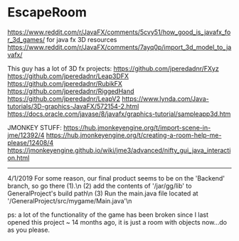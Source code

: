 # EscapeRoom

https://www.reddit.com/r/JavaFX/comments/5cvy51/how_good_is_javafx_for_3d_games/ for java fx 3D resources
https://www.reddit.com/r/JavaFX/comments/7ayq0p/import_3d_model_to_javafx/


This guy has a lot of 3D fx projects:
https://github.com/jperedadnr/FXyz
https://github.com/jperedadnr/Leap3DFX
https://github.com/jperedadnr/RubikFX
https://github.com/jperedadnr/RiggedHand
https://github.com/jperedadnr/LeapV2
https://www.lynda.com/Java-tutorials/3D-graphics-JavaFX/572154-2.html
https://docs.oracle.com/javase/8/javafx/graphics-tutorial/sampleapp3d.htm




JMONKEY STUFF:
https://hub.jmonkeyengine.org/t/import-scene-in-jme/12392/4
https://hub.jmonkeyengine.org/t/creating-a-room-help-me-please/12408/4
https://jmonkeyengine.github.io/wiki/jme3/advanced/nifty_gui_java_interaction.html

--------------------------------------------------------------------------------------------------------------------------
4/1/2019
For some reason, our final product seems to be on the 'Backend' branch, so go there (1).\n
(2) add the contents of '/jar/gg/lib' to GeneralProject's build path\n
(3) Run the main.java file located at '/GeneralProject/src/mygame/Main.java'\n

ps: a lot of the functionality of the game has been broken since I last opened this project ~ 14 months ago, it is just a room with objects now...do as you please.

